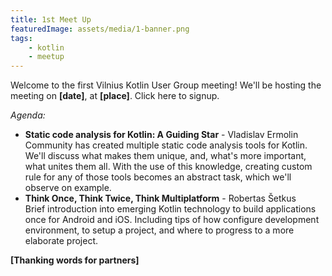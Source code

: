 ```yaml
---
title: 1st Meet Up
featuredImage: assets/media/1-banner.png
tags:
    - kotlin
    - meetup
---
```

Welcome to the first Vilnius Kotlin User Group meeting! We'll be hosting the meeting on **[date]**, at **[place]**. Click here to signup.

*Agenda:*
- **Static code analysis for Kotlin: A Guiding Star** - Vladislav Ermolin  
Community has created multiple static code analysis tools for Kotlin. We'll discuss what makes them unique, and, what's more important, what unites them all. With the use of this knowledge, creating custom rule for any of those tools becomes an abstract task, which we'll observe on example.
- **Think Once, Think Twice, Think Multiplatform**  - Robertas Šetkus  
Brief introduction into emerging Kotlin technology to build applications once for Android and iOS. Including tips of how configure development environment, to setup a project, and where to progress to a more elaborate project.

**[Thanking words for partners]**
